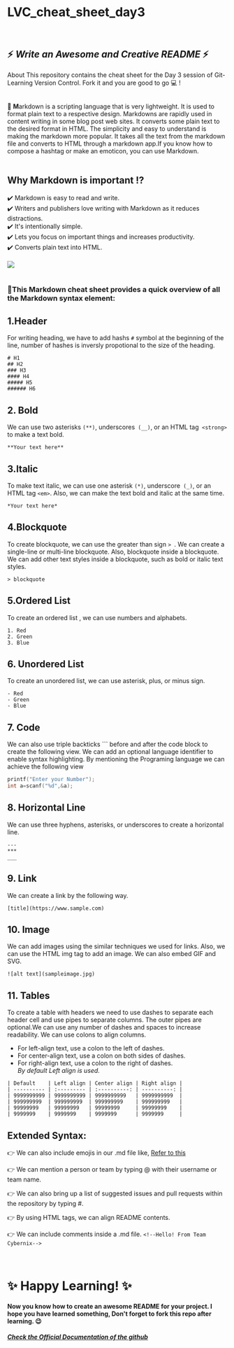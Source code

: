 # LVC_cheat_sheet_day3
<br>

## :zap: *Write an Awesome and Creative README* :zap:
About This repository contains the cheat sheet for the Day 3 session of Git-Learning Version Control. Fork it and you are good to go 💻 !<br><br>

:pushpin:
 **M**arkdown is a scripting language that is very lightweight. It is used to format plain text to a respective design. Markdowns are rapidly used in content writing in some blog post web sites. It converts some plain text to the desired format in HTML. The simplicity and easy to understand is making the markdown more popular. It takes all the text from the markdown file and converts to HTML through a markdown app.If you know how to compose a hashtag or make an emoticon, you can use Markdown. 
<br><br> 

## Why Markdown is important :interrobang:
:heavy_check_mark: Markdown is easy to read and write.<br>
:heavy_check_mark: Writers and publishers love writing with Markdown as it reduces distractions.<br>
:heavy_check_mark: It's intentionally simple.<br>
:heavy_check_mark: Lets you focus on important things and increases productivity.<br>
:heavy_check_mark: Converts plain text into HTML.<br>
<br>
<img src="https://github.com/Cybernix-Phoenix-NSEC/LVC_cheat_sheet_day3/blob/master/DAY%203%20CHEATSHEET%20(2).gif" >
<br><br>
### :large_blue_diamond:This Markdown cheat sheet provides a quick overview of all the Markdown syntax element:

## 1.Header
For writing heading, we have to add hashs `#` symbol at the beginning of the line, number of hashes is inversly propotional to the size of the heading. 
```
# H1
## H2
### H3
#### H4
##### H5
###### H6

````
## 2. Bold
We can use two asterisks `(**)`, underscores` (__)`, or an HTML tag` <strong>` to make a text bold.
```
**Your text here**

````


## 3.Italic
To make text italic, we can use one asterisk `(*)`, underscore` (_)`, or an HTML tag `<em>`. Also, we can make the text bold and italic at the same time. 

```
*Your text here*
```


## 4.Blockquote
To create blockquote, we can use the greater than sign `> `. We can create a single-line or multi-line blockquote. Also, blockquote inside a blockquote. We can add other text styles inside a blockquote, such as bold or italic text styles.
```
> blockquote
````

## 5.Ordered List
To create an ordered list , we can use numbers and alphabets.
```
1. Red
2. Green
3. Blue

```

## 6. Unordered List
To create an unordered list, we can use asterisk, plus, or minus sign.
```
- Red
- Green
- Blue

```
## 7. Code
We can also use triple backticks ``` before and after the code block to create the following view. We can add an optional language identifier to enable syntax highlighting. By mentioning the Programing language we can achieve the following view

``` C
printf("Enter your Number");
int a=scanf("%d",&a);

```

## 8. Horizontal Line
We can use three hyphens, asterisks, or underscores to create a horizontal line.
```
---
***
___
```
## 9. Link
We can create a link by the following way.
```
[title](https://www.sample.com)
```
## 10. Image
We can add images using the similar techniques we used for links. Also, we can use the HTML img tag to add an image. We can also embed GIF and SVG.
```
![alt text](sampleimage.jpg)
```
## 11. Tables
To create a table with headers we need to use dashes to separate each header cell and use pipes to separate columns. The outer pipes are optional.We can use any number of dashes and spaces to increase readability. We can use colons to align columns. 
- For left-align text, use a colon to the left of dashes. 
- For center-align text, use a colon on both sides of dashes. 
- For right-align text, use a colon to the right of dashes.<br>
*By default Left align is used.*
````
| Default    | Left align | Center align | Right align |
| ---------- | :--------- | :----------: | ----------: |
| 9999999999 | 9999999999 | 9999999999   | 9999999999  |
| 999999999  | 999999999  | 999999999    | 999999999   |
| 99999999   | 99999999   | 99999999     | 99999999    |
| 9999999    | 9999999    | 9999999      | 9999999     |

````
## Extended Syntax:
:point_right: We can also include emojis in our .md file like,
[Refer to this](https://www.webfx.com/tools/emoji-cheat-sheet/)


:point_right: We can mention a person or team by typing @ with their username or team name.

:point_right: We can also bring up a list of suggested issues and pull requests within the repository by typing #.

:point_right: By using HTML tags, we can align README contents.

:point_right: We can include comments inside a .md file. ` <!--Hello! From Team Cybernix--> `
<br><br><br>

# :sparkles: Happy Learning! :sparkles:
#### Now you know how to create an awesome README for your project. I hope you have learned something, Don't forget to fork this repo after learning. :wink:
##### [Check the Official Documentation of the github](https://docs.github.com/en/github/writing-on-github/getting-started-with-writing-and-formatting-on-github/basic-writing-and-formatting-syntax)

